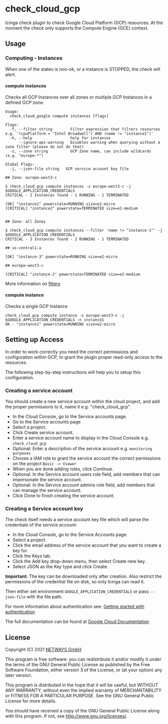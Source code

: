 # check_cloud_gcp

Icinga check plugin to check Google Cloud Platform (GCP) resources. At the moment the check only supports the
Compute Engine (GCE) context.

## Usage

### Computing - Instances

When one of the states is non-ok, or a instance is STOPPED, the check will alert.

#### compute instances

Checks all GCP Instances over all zones or multiple GCP Instances in a defined GCP zone.

```
Usage:
  check_cloud_google compute instances [flags]

Flags:
  -f, --filter string        Filter expression that filters resources e.g. '(cpuPlatform = "Intel Broadwell") AND (name != "instance1")'
  -h, --help                 help for instances
      --ignore-api-warning   Disables warning when querying without a zone filter (please do not do that)
  -z, --zone string          GCP Zone name, can include wildcards (e.g. "europe-*")

Global Flags:
  -j, --json-file string   GCP service account key file
```

```
## Zone: europe-west3-c

$ check_cloud_gcp compute instances -z europe-west3-c -j $GOOGLE_APPLICATION_CREDENTIALS
CRITICAL - 2 Instances found - 1 RUNNING - 1 TERMINATED

[OK] "instance1" powerstate=RUNNING size=e2-micro
[CRITICAL] "instance2" powerstate=TERMINATED size=e2-medium


## Zone: all Zones

$ check_cloud_gcp compute instances --filter 'name != "instance-1"' -j $GOOGLE_APPLICATION_CREDENTIALS
CRITICAL - 3 Instances found - 2 RUNNING - 1 TERMINATED

## us-central1-a

[OK] "instance-3" powerstate=RUNNING size=e2-micro

## europe-west3-c

[CRITICAL] "instance-2" powerstate=TERMINATED size=e2-medium
```

More information on [filters](https://pkg.go.dev/google.golang.org/api@v0.43.0/compute/v1#ZoneOperationsListCall.Filter)

#### compute instance

Checks a single GCP Instance

```
check_cloud_gcp compute instance -z europe-west3-c -j $GOOGLE_APPLICATION_CREDENTIALS -n instance1
OK - "instance1" powerstate=RUNNING size=e2-micro
```

## Setting up Access

In order to work correctly you need the correct permissions and configuration within GCP, to grant the plugin proper
read-only access to the resources.

The following step-by-step instructions will help you to setup this configuration.

### Creating a service account

You should create a new service account within the cloud project, and add the proper permissions to it,
name it e.g. "check_cloud_gcp".

* In the Cloud Console, go to the Service accounts page.
* Go to the Service accounts page
* Select a project.
* Click Create service account.
* Enter a service account name to display in the Cloud Console e.g. `check_cloud_gcp`
* Optional: Enter a description of the service account e.g. `monitoring purposes`
* Choose a IAM role to grant the service account the correct permissions on the project `Basic -> Viewer`
* When you are done adding roles, click Continue.
* Optional: In the Service account users role field, add members that can impersonate the service account.
* Optional: In the Service account admins role field, add members that can manage the service account.
* Click Done to finish creating the service account.

### Creating a Service account key

The check itself needs a service account key file which will parse the credentials of the service account:

* In the Cloud Console, go to the Service Accounts page.
* Select a project.
* Click the email address of the service account that you want to create a key for.
* Click the Keys tab.
* Click the Add key drop-down menu, then select Create new key.
* Select JSON as the Key type and click Create.

**Important:** The key can be downloaded only after creation. Also restrict the permissions of the credential file
on disk, so only Icinga can read it.

Then either set environment `GOOGLE_APPLICATION_CREDENTIALS` or pass `--json-file` with the file path.

For more information about authentication see: [Getting started with authentication](https://cloud.google.com/docs/authentication/getting-started)

The full documentation can be found at [Google Cloud Documentation](https://cloud.google.com/docs/)

## License

Copyright (C) 2021 [NETWAYS GmbH](mailto:info@netways.de)

This program is free software: you can redistribute it and/or modify
it under the terms of the GNU General Public License as published by
the Free Software Foundation, either version 3 of the License, or
(at your option) any later version.

This program is distributed in the hope that it will be useful,
but WITHOUT ANY WARRANTY; without even the implied warranty of
MERCHANTABILITY or FITNESS FOR A PARTICULAR PURPOSE.  See the
GNU General Public License for more details.

You should have received a copy of the GNU General Public License
along with this program.  If not, see <http://www.gnu.org/licenses/>.

